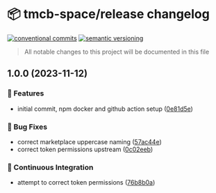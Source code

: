# 📦 tmcb-space/release changelog

[![conventional commits](https://img.shields.io/badge/conventional%20commits-1.0.0-yellow.svg)](https://conventionalcommits.org)
[![semantic versioning](https://img.shields.io/badge/semantic%20versioning-2.0.0-green.svg)](https://semver.org)

> All notable changes to this project will be documented in this file

## 1.0.0 (2023-11-12)


### 🍕 Features

* initial commit, npm docker and github action setup ([0e81d5e](https://github.com/TMCB-SPACE/release/commit/0e81d5eff8be4a3af6d7df56f14a3d7ef95fe7d8))


### 🐛 Bug Fixes

* correct marketplace uppercase naming ([57ac44e](https://github.com/TMCB-SPACE/release/commit/57ac44e7347dc4cceec895656232b3e55fb68ede))
* correct token permissions upstream ([0c02eeb](https://github.com/TMCB-SPACE/release/commit/0c02eeb6b9274bd66ab3722e0547b66ca6d2a7b4))


### 🔁 Continuous Integration

* attempt to correct token permissions ([76b8b0a](https://github.com/TMCB-SPACE/release/commit/76b8b0a0339278c3125e5883c8d4f6ab93fb17e6))
